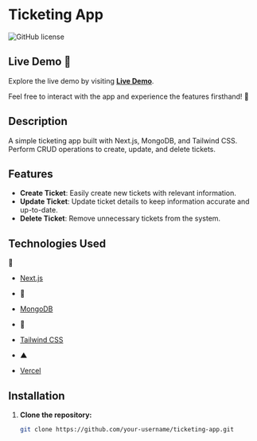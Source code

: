 # Ticketing App

![GitHub license](https://img.shields.io/badge/license-MIT-blue.svg)

## Live Demo 🚀

Explore the live demo by visiting [**Live Demo**](https://ticketing-app-lake.vercel.app/).

Feel free to interact with the app and experience the features firsthand! 🎉


## Description

A simple ticketing app built with Next.js, MongoDB, and Tailwind CSS. Perform CRUD operations to create, update, and delete tickets.

## Features

- **Create Ticket**: Easily create new tickets with relevant information.
- **Update Ticket**: Update ticket details to keep information accurate and up-to-date.
- **Delete Ticket**: Remove unnecessary tickets from the system.

## Technologies Used
🚀
- [Next.js](https://nextjs.org/)
- 🍃
- [MongoDB](https://www.mongodb.com/)
- 🎨
- [Tailwind CSS](https://tailwindcss.com/)
-  ▲

- [Vercel](https://vercel.com/)

## Installation

1. **Clone the repository:**

   ```bash
   git clone https://github.com/your-username/ticketing-app.git
